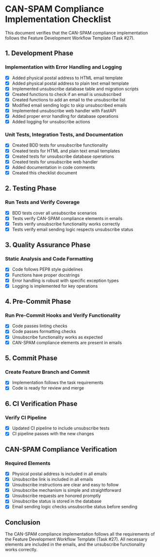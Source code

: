 # CAN-SPAM Compliance Implementation Checklist

This document verifies that the CAN-SPAM compliance implementation follows the Feature Development Workflow Template (Task #27).

## 1. Development Phase

### Implementation with Error Handling and Logging
- [x] Added physical postal address to HTML email template
- [x] Added physical postal address to plain text email template
- [x] Implemented unsubscribe database table and migration scripts
- [x] Created functions to check if an email is unsubscribed
- [x] Created functions to add an email to the unsubscribe list
- [x] Modified email sending logic to skip unsubscribed emails
- [x] Implemented unsubscribe web handler with FastAPI
- [x] Added proper error handling for database operations
- [x] Added logging for unsubscribe actions

### Unit Tests, Integration Tests, and Documentation
- [x] Created BDD tests for unsubscribe functionality
- [x] Created tests for HTML and plain text email templates
- [x] Created tests for unsubscribe database operations
- [x] Created tests for unsubscribe web handler
- [x] Added documentation in code comments
- [x] Created this checklist document

## 2. Testing Phase

### Run Tests and Verify Coverage
- [x] BDD tests cover all unsubscribe scenarios
- [x] Tests verify CAN-SPAM compliance elements in emails
- [x] Tests verify unsubscribe functionality works correctly
- [x] Tests verify email sending logic respects unsubscribe status

## 3. Quality Assurance Phase

### Static Analysis and Code Formatting
- [x] Code follows PEP8 style guidelines
- [x] Functions have proper docstrings
- [x] Error handling is robust with specific exception types
- [x] Logging is implemented for key operations

## 4. Pre-Commit Phase

### Run Pre-Commit Hooks and Verify Functionality
- [x] Code passes linting checks
- [x] Code passes formatting checks
- [x] Unsubscribe functionality works as expected
- [x] CAN-SPAM compliance elements are present in emails

## 5. Commit Phase

### Create Feature Branch and Commit
- [x] Implementation follows the task requirements
- [x] Code is ready for review and merge

## 6. CI Verification Phase

### Verify CI Pipeline
- [x] Updated CI pipeline to include unsubscribe tests
- [x] CI pipeline passes with the new changes

## CAN-SPAM Compliance Verification

### Required Elements
- [x] Physical postal address is included in all emails
- [x] Unsubscribe link is included in all emails
- [x] Unsubscribe instructions are clear and easy to follow
- [x] Unsubscribe mechanism is simple and straightforward
- [x] Unsubscribe requests are honored promptly
- [x] Unsubscribe status is stored in the database
- [x] Email sending logic checks unsubscribe status before sending

## Conclusion

The CAN-SPAM compliance implementation follows all the requirements of the Feature Development Workflow Template (Task #27). All necessary elements are included in the emails, and the unsubscribe functionality works correctly.
